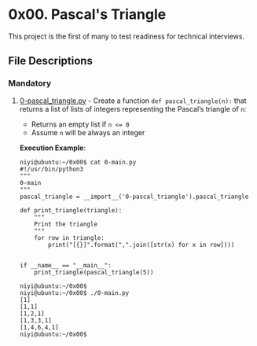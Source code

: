 # 0x00. Pascal's Triangle

This project is the first of many to test readiness for technical interviews.

## File Descriptions
### Mandatory

1. [0-pascal_triangle.py](./0-pascal_triangle.py) - Create a function `def pascal_triangle(n):` that returns a list of lists of integers representing the Pascal’s triangle of `n`:
	- Returns an empty list if `n <= 0`
	- Assume `n` will be always an integer
	
	**Execution Example**:
	```
	niyi@ubuntu:~/0x00$ cat 0-main.py
	#!/usr/bin/python3
	"""
	0-main
	"""
	pascal_triangle = __import__('0-pascal_triangle').pascal_triangle

	def print_triangle(triangle):
	    """
	    Print the triangle
	    """
	    for row in triangle:
	        print("[{}]".format(",".join([str(x) for x in row])))


	if __name__ == "__main__":
	    print_triangle(pascal_triangle(5))

	niyi@ubuntu:~/0x00$ 
	niyi@ubuntu:~/0x00$ ./0-main.py
	[1]
	[1,1]
	[1,2,1]
	[1,3,3,1]
	[1,4,6,4,1]
	niyi@ubuntu:~/0x00$
	```
